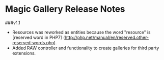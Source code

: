 Magic Gallery Release Notes
==========================

###v1.1
* Resources was reworked as entities because the word "resource" is [reserved word in PHP7] (http://php.net/manual/en/reserved.other-reserved-words.php).
* Added RAW controller and functionality to create galleries for third party extensions.